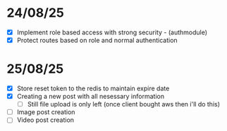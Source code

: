 # 24/08/25

- [x] Implement role based access with strong security - (authmodule)
- [x] Protect routes based on role and normal authentication

# 25/08/25

- [x] Store reset token to the redis to maintain expire date
- [x] Creating a new post with all nesessary information
  - [ ] Still file upload is only left (once client bought aws then i'll do this)
- [ ] Image post creation
- [ ] Video post creation
